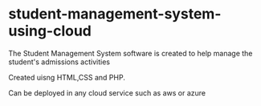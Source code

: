# student-management-system-using-cloud

The Student Management System software is created to help manage the student's admissions activities

Created uisng HTML,CSS and PHP.

Can be deployed in any cloud service such as aws or azure
